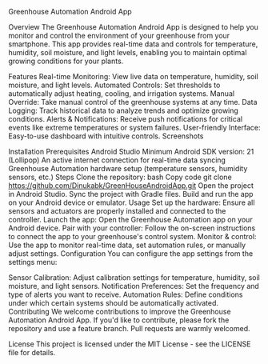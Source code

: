Greenhouse Automation Android App

Overview
The Greenhouse Automation Android App is designed to help you monitor and control the environment of your greenhouse from your smartphone. This app provides real-time data and controls for temperature, humidity, soil moisture, and light levels, enabling you to maintain optimal growing conditions for your plants.

Features
Real-time Monitoring: View live data on temperature, humidity, soil moisture, and light levels.
Automated Controls: Set thresholds to automatically adjust heating, cooling, and irrigation systems.
Manual Override: Take manual control of the greenhouse systems at any time.
Data Logging: Track historical data to analyze trends and optimize growing conditions.
Alerts & Notifications: Receive push notifications for critical events like extreme temperatures or system failures.
User-friendly Interface: Easy-to-use dashboard with intuitive controls.
Screenshots


Installation
Prerequisites
Android Studio
Minimum Android SDK version: 21 (Lollipop)
An active internet connection for real-time data syncing
Greenhouse Automation hardware setup (temperature sensors, humidity sensors, etc.)
Steps
Clone the repository:
bash
Copy code
git clone https://github.com/Dinukabk/GreenHouseAndroidApp.git
Open the project in Android Studio.
Sync the project with Gradle files.
Build and run the app on your Android device or emulator.
Usage
Set up the hardware: Ensure all sensors and actuators are properly installed and connected to the controller.
Launch the app: Open the Greenhouse Automation app on your Android device.
Pair with your controller: Follow the on-screen instructions to connect the app to your greenhouse's control system.
Monitor & control: Use the app to monitor real-time data, set automation rules, or manually adjust settings.
Configuration
You can configure the app settings from the settings menu:

Sensor Calibration: Adjust calibration settings for temperature, humidity, soil moisture, and light sensors.
Notification Preferences: Set the frequency and type of alerts you want to receive.
Automation Rules: Define conditions under which certain systems should be automatically activated.
Contributing
We welcome contributions to improve the Greenhouse Automation Android App. If you'd like to contribute, please fork the repository and use a feature branch. Pull requests are warmly welcomed.

License
This project is licensed under the MIT License - see the LICENSE file for details.
